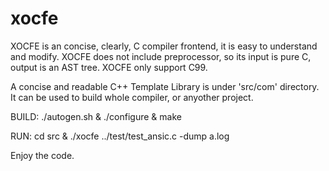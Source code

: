 xocfe
=====

XOCFE is an concise, clearly, C compiler frontend, it is easy to understand and 
modify. XOCFE does not include preprocessor, so its input is pure C, output is 
an AST tree. XOCFE only support C99.

A concise and readable C++ Template Library is under 'src/com' directory. It can be used to 
build whole compiler, or anyother project.

BUILD: ./autogen.sh & ./configure & make

RUN: cd src & ./xocfe ../test/test_ansic.c -dump a.log

Enjoy the code.
